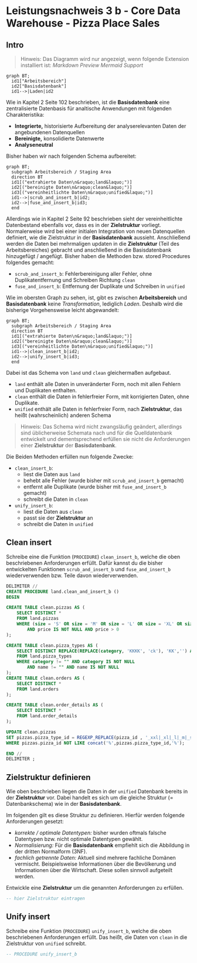 # Leistungsnachweis 3 b - Core Data Warehouse - Pizza Place Sales

## Intro

> Hinweis: Das Diagramm wird nur angezeigt, wenn folgende Extension installiert ist: *Markdown Preview Mermaid Support*

```mermaid
graph BT;
  id1["Arbeitsbereich"]
  id2["Basisdatenbank"]
  id1-->|Laden|id2
```

Wie in Kapitel 2 Seite 102 beschrieben, ist die **Basisdatenbank** eine zentralisierte Datenbasis für analtische Anwendungen mit folgenden Charakteristika:

- **Integrierte,** historisierte Aufbereitung der analyserelevanten Daten der angebundenen Datenquellen
- **Bereinigte,** konsolidierte Datenwerte
- **Analyseneutral**

Bisher haben wir nach folgenden Schema aufbereitet:

```mermaid
graph BT;
  subgraph Arbeitsbereich / Staging Area
  direction BT
  id1[("extrahierte Daten\n&raquo;land&laquo;")]
  id2[("bereinigte Daten\n&raquo;clean&laquo;")]
  id3[("vereinheitlichte Daten\n&raquo;unified&laquo;")]
  id1-->|scrub_and_insert_b|id2;
  id2-->|fuse_and_insert_b|id3;
  end
```

Allerdings wie in Kapitel 2 Seite 92 beschrieben sieht der vereinheitlichte Datenbestand ebenfalls vor, dass es in der **Zielstruktur** vorliegt. Normalerweise wird bei einer initialen Integration von neuen Datenquellen definiert, wie die Zielstruktur in der **Basisdatenbank** aussieht. Anschließend werden die Daten bei mehrmaligen updaten in die **Zielstruktur** (Teil des Arbeitsbereiches) gebracht und anschließend in die Basisdatenbank hinzugefügt / angefügt.
Bisher haben die Methoden bzw. stored Procedures folgendes gemacht:

- `scrub_and_insert_b`: Fehlerbereinigung aller Fehler, ohne Duplikatentfernung und Schreiben Richtung `clean`
- `fuse_and_insert_b`: Entfernung der Duplikate und Schreiben in `unified`

Wie im obersten Graph zu sehen, ist, gibt es zwischen **Arbeitsbereich** und **Basisdatenbank** keine *Transformation*, lediglich *Laden*.
Deshalb wird die bisherige Vorgehensweise leicht abgewandelt:

```mermaid
graph BT;
  subgraph Arbeitsbereich / Staging Area
  direction BT
  id1[("extrahierte Daten\n&raquo;land&laquo;")]
  id2[("bereinigte Daten\n&raquo;clean&laquo;")]
  id3[("vereinheitlichte Daten\n&raquo;unified&laquo;")]
  id1-->|clean_insert_b|id2;
  id2-->|unify_insert_b|id3;
  end
```

Dabei ist das Schema von `land` und `clean` gleichermaßen aufgebaut.

- `land` enthält alle Daten in unveränderter Form, noch mit allen Fehlern und Duplikaten enthalten.
- `clean` enthält die Daten in fehlerfreier Form, mit korrigierten Daten, ohne Duplikate.
- `unified` enthält alle Daten in fehlerfreier Form, nach **Zielstruktur**, das heißt (wahrscheinlich) anderen Schema

> Hinweis: Das Schema wird nicht zwangsläufig geändert, allerdings sind üblicherweise Schemata nach und für die Quelldatenbank entwickelt und dementsprechend erfüllen sie nicht die Anforderungen einer **Zielstruktur** der **Basisdatenbank**.

Die Beiden Methoden erfüllen nun folgende Zwecke:

- `clean_insert_b`:
  - liest die Daten aus `land`
  - behebt alle Fehler (wurde bisher mit `scrub_and_insert_b` gemacht)
  - entfernt alle Duplikate (wurde bisher mit `fuse_and_insert_b` gemacht)
  - schreibt die Daten in `clean`
- `unify_insert_b`:
  - liest die Daten aus `clean`
  - passt sie der **Zielstruktur** an
  - schreibt die Daten in `unified`

## Clean insert

Schreibe eine die Funktion (`PROCEDURE`) `clean_insert_b`, welche die oben beschriebenen Anforderungen erfüllt.
Dafür kannst du die bisher entwickelten Funktionen `scrub_and_insert_b` und `fuse_and_insert_b` wiederverwenden bzw. Teile davon wiederverwenden.

```sql
DELIMITER //
CREATE PROCEDURE land.clean_and_insert_b ()
BEGIN

CREATE TABLE clean.pizzas AS (
	SELECT DISTINCT *
	FROM land.pizzas
	WHERE (size = 'S' OR size = 'M' OR size = 'L' OR size = 'XL' OR size = 'XXL')
        AND price IS NOT NULL AND price > 0
);

CREATE TABLE clean.pizza_types AS (
	SELECT DISTINCT REPLACE(REPLACE(category, 'KKKK', 'ck'), 'KK','') AS category , REPLACE(name, 'KKK', 'zz') AS name, REPLACE(ingredients, 'S.', 'Salami') as ingredients , pizza_type_id 
	FROM land.pizza_types
	WHERE category != "" AND category IS NOT NULL
        AND name != "" AND name IS NOT NULL
);
CREATE TABLE clean.orders AS (
    SELECT DISTINCT *
    FROM land.orders
);

CREATE TABLE clean.order_details AS (
    SELECT DISTINCT *
    FROM land.order_details
);

UPDATE clean.pizzas 
SET pizzas.pizza_type_id = REGEXP_REPLACE(pizza_id , '_xxl|_xl|_l|_m|_s', '')
WHERE pizzas.pizza_id NOT LIKE concat('%',pizzas.pizza_type_id,'%');

END //
DELIMITER ;
```

## Zielstruktur definieren

Wie oben beschrieben liegen die Daten in der `unified` Datenbank bereits in der **Zielstruktur** vor. Dabei handelt es sich um die gleiche Struktur (= Datenbankschema) wie in der **Basisdatenbank**.

Im folgenden gilt es diese Struktur zu definieren.
Hierfür werden folgende Anforderungen gesetzt:

- *korrekte / optimale Datentypen:* bisher wurden oftmals falsche Datentypen bzw. nicht optimale Datentypen gewählt.
- *Normalisierung:* Für die **Basisdatenbank** empfiehlt sich die Abbildung in der dritten Normalform (3NF).
- *fachlich getrennte Daten:* Aktuell sind mehrere fachliche Domänen vermischt. Beispielsweise Informationen über die Bevölkerung und Informationen über die Wirtschaft. Diese sollen sinnvoll aufgeteilt werden.

Entwickle eine **Zielstruktur** um die genannten Anforderungen zu erfüllen.

```sql
-- hier Zielstruktur eintragen
```

## Unify insert

Schreibe eine Funktion (`PROCEDURE`) `unify_insert_b`, welche die oben beschriebenen Anforderungen erfüllt.
Das heißt, die Daten von `clean` in die Zielstruktur von `unified` schreibt.

```sql
-- PROCEDURE unify_insert_b
```
